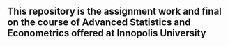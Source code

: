 ## This repository is the assignment work and final on the course of Advanced Statistics and Econometrics offered at Innopolis University
